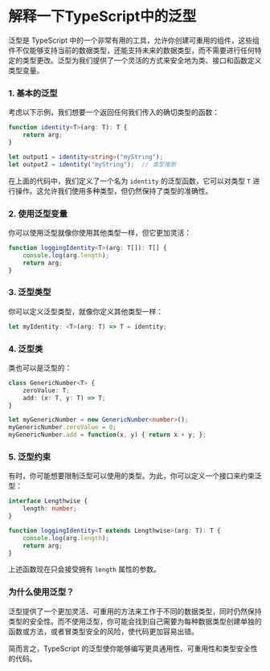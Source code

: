 # 解释一下TypeScript中的泛型

泛型是 TypeScript 中的一个非常有用的工具，允许你创建可重用的组件，这些组件不仅能够支持当前的数据类型，还能支持未来的数据类型，而不需要进行任何特定的类型更改。泛型为我们提供了一个灵活的方式来安全地为类、接口和函数定义类型变量。

### 1. 基本的泛型

考虑以下示例，我们想要一个返回任何我们传入的确切类型的函数：

```typescript
function identity<T>(arg: T): T {
    return arg;
}

let output1 = identity<string>("myString");
let output2 = identity("myString");  // 类型推断
```

在上面的代码中，我们定义了一个名为 `identity` 的泛型函数，它可以对类型 `T` 进行操作。这允许我们使用多种类型，但仍然保持了类型的准确性。

### 2. 使用泛型变量

你可以使用泛型就像你使用其他类型一样，但它更加灵活：

```typescript
function loggingIdentity<T>(arg: T[]): T[] {
    console.log(arg.length);
    return arg;
}
```

### 3. 泛型类型

你可以定义泛型类型，就像你定义其他类型一样：

```typescript
let myIdentity: <T>(arg: T) => T = identity;
```

### 4. 泛型类

类也可以是泛型的：

```typescript
class GenericNumber<T> {
    zeroValue: T;
    add: (x: T, y: T) => T;
}

let myGenericNumber = new GenericNumber<number>();
myGenericNumber.zeroValue = 0;
myGenericNumber.add = function(x, y) { return x + y; };
```

### 5. 泛型约束

有时，你可能想要限制泛型可以使用的类型。为此，你可以定义一个接口来约束泛型：

```typescript
interface Lengthwise {
    length: number;
}

function loggingIdentity<T extends Lengthwise>(arg: T): T {
    console.log(arg.length);
    return arg;
}
```

上述函数现在只会接受拥有 `length` 属性的参数。

### 为什么使用泛型？

泛型提供了一个更加灵活、可重用的方法来工作于不同的数据类型，同时仍然保持类型的安全性。而不使用泛型，你可能会找到自己需要为每种数据类型创建单独的函数或方法，或者冒类型安全的风险，使代码更加容易出错。

简而言之，TypeScript 的泛型使你能够编写更具通用性、可重用性和类型安全性的代码。